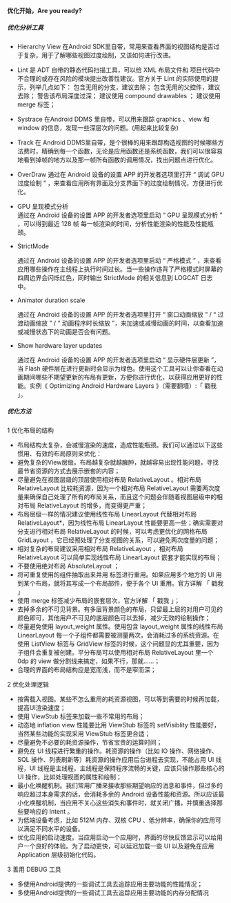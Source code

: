 #### 优化开始，Are you ready?

##### 优化分析工具

  - Hierarchy View 在Android SDK里自带，常用来查看界面的视图结构是否过于复杂，用于了解哪些视图过度绘制，又该如何进行改进。
  - Lint 是 ADT 自带的静态代码扫描工具，可以给 XML 布局文件和 项目代码中不合理的或存在风险的模块提出改善性建议。官方关于 Lint 的实际使用的提示，列举几点如下：
      包含无用的分支，建议去除；
      包含无用的父控件，建议去除；
      警告该布局深度过深；
      建议使用 compound drawables ；
      建议使用 merge 标签；
  - Systrace 在Android DDMS 里自带，可以用来跟踪 graphics 、view 和 window 的信息，发现一些深层次的问题。(用起来比较复杂)

  - Track 在 Android DDMS里自带，是个很棒的用来跟踪构造视图的时候哪些方法费时，精确到每一个函数，无论是应用函数还是系统函数，我们可以很容易地看到掉帧的地方以及那一帧所有函数的调用情况，找出问题点进行优化。
  
  - OverDraw 
     通过在 Android 设备的设置 APP 的开发者选项里打开 “ 调试 GPU 过度绘制 ” ，来查看应用所有界面及分支界面下的过度绘制情况，方便进行优化。
     
  - GPU 呈现模式分析   
     通过在 Android 设备的设置 APP 的开发者选项里启动 “ GPU 呈现模式分析 ” ，可以得到最近 128 帧 每一帧渲染的时间，分析性能渲染的性能及性能瓶颈。
     
  - StrictMode
     
     通过在 Android 设备的设置 APP 的开发者选项里启动 “ 严格模式 ” ，来查看应用哪些操作在主线程上执行时间过长。当一些操作违背了严格模式时屏幕的四周边界会闪烁红色，同时输出 StrictMode 的相关信息到 LOGCAT 日志中。
     
  - Animator duration scale
     
     通过在 Android 设备的设置 APP 的开发者选项里打开 “ 窗口动画缩放 ” / “ 过渡动画缩放 ” / “ 动画程序时长缩放 ”，来加速或减慢动画的时间，以查看加速或减慢状态下的动画是否会有问题。
     
  - Show hardware layer updates
     
     通过在 Android 设备的设置 APP 的开发者选项里启动 “ 显示硬件层更新 ”，当 Flash 硬件层在进行更新时会显示为绿色。使用这个工具可以让你查看在动画期间哪些不期望更新的布局有更新，方便你进行优化，以获得应用更好的性能。实例《 Optimizing Android Hardware Layers 》（需要翻墙）:「 戳我 」。
     
##### 优化方法

1 优化布局的结构

- 布局结构太复杂，会减慢渲染的速度，造成性能瓶颈。我们可以通过以下这些惯用、有效的布局原则来优化：
- 避免复杂的View层级。布局越复杂就越臃肿，就越容易出现性能问题，寻找最节省资源的方式去展示嵌套的内容；
- 尽量避免在视图层级的顶层使用相对布局 RelativeLayout 。相对布局 RelativeLayout 比较耗资源，因为一个相对布局 RelativeLayout 需要两次度量来确保自己处理了所有的布局关系，而且这个问题会伴随着视图层级中的相对布局 RelativeLayout 的增多，而变得更严重；
- 布局层级一样的情况建议使用线性布局 LinearLayout 代替相对布局 RelativeLayout*，因为线性布局 LinearLayout 性能要更高一些；确实需要对分支进行相对布局 RelativeLayout 的时候，可以考虑更优化的网格布局 GridLayout ，它已经预处理了分支视图的关系，可以避免两次度量的问题；
- 相对复杂的布局建议采用相对布局 RelativeLayout ，相对布局 RelativeLayout 可以简单实现线性布局 LinearLayout 嵌套才能实现的布局；
- 不要使用绝对布局 AbsoluteLayout ；
- 将可重复使用的组件抽取出来并用 </include> 标签进行重用。如果应用多个地方的 UI 用到某个布局，就将其写成一个布局部件，便于各个 UI 重用。官方详解 「 戳我 」
- 使用 merge 标签减少布局的嵌套层次，官方详解 「 戳我 」；
- 去掉多余的不可见背景。有多层背景颜色的布局，只留最上层的对用户可见的颜色即可，其他用户不可见的底层颜色可以去掉，减少无效的绘制操作；
- 尽量避免使用 layout_weight 属性。使用包含 layout_weight 属性的线性布局 LinearLayout 每一个子组件都需要被测量两次，会消耗过多的系统资源。在使用 ListView 标签与 GridView 标签的时候，这个问题显的尤其重要，因为子组件会重复被创建。平分布局可以使用相对布局 RelativeLayout 里一个 0dp 的 view 做分割线来搞定，如果不行，那就……；
- 合理的界面的布局结构应是宽而浅，而不是窄而深；

2 优化处理逻辑

- 按需载入视图。某些不怎么重用的耗资源视图，可以等到需要的时候再加载，提高UI渲染速度；
- 使用 ViewStub 标签来加载一些不常用的布局；
- 动态地 inflation view 性能要比用 ViewStub 标签的 setVisiblity 性能要好，当然某些功能的实现采用 ViewStub 标签更合适；
- 尽量避免不必要的耗资源操作，节省宝贵的运算时间；
- 避免在 UI 线程进行繁重的操作。耗资源的操作（比如 IO 操作、网络操作、SQL 操作、列表刷新等）耗资源的操作应用后台进程去实现，不能占用 UI 线程，UI 线程是主线程，主线程是保持程序流畅的关键，应该只操作那些核心的 UI 操作，比如处理视图的属性和绘制；
- 最小化唤醒机制。我们常用广播来接收那些期望响应的消息和事件，但过多的响应超过本身需求的话，会消耗多余的 Android 设备性能和资源。所以应该最小化唤醒机制，当应用不关心这些消失和事件时，就关闭广播，并慎重选择那些要响应的 Intent 。
- 为低端设备考虑，比如 512M 内存、双核 CPU 、低分辨率，确保你的应用可以满足不同水平的设备。
- 优化应用的启动速度。当应用启动一个应用时，界面的尽快反馈显示可以给用户一个良好的体验。为了启动更快，可以延迟加载一些 UI 以及避免在应用 Application 层级初始化代码。

3 善用 DEBUG 工具

- 多使用Android提供的一些调试工具去追踪应用主要功能的性能情况；
- 多使用Android提供的一些调试工具去追踪应用主要功能的内存分配情况